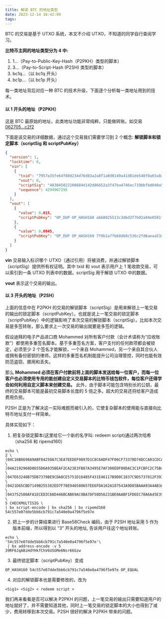 ```yaml
---
title: 解读 BTC 的地址类型
date: 2023-12-14 16:42:09
tags:
---
```


BTC 的交易是基于 UTXO 系统，本文不介绍 UTXO，不知道的同学自行查阅学习。

**比特币主网的地址类型分为 4 中:**

1. 1...（Pay-to-Public-Key-Hash（P2PKH）类型的脚本）
2. 3...（Pay-to-Script-Hash (P2SH) 类型的脚本）
3. bc1q...（以 bc1q 开头）
4. bc1p...（以 bc1p 开头）

每一类地址背后对应一种 BTC 的技术升级，下面逐个分析每一类地址用到的技术。

#### 以 1 开头的地址（P2PKH）

这是 BTC 最原始的地址，此类地址功能非常纯粹，只能做转账。如交易[062705...c2f2](https://www.blockchain.com/explorer/transactions/btc/0627052b6f28912f2703066a912ea577f2ce4da4caa5a5fbd8a57286c345c2f2)

下面是该交易的详细数据，通过这个交易我们需要学习到 2 个概念: **解锁脚本和锁定脚本（scriptSig 和 scriptPubKey）**

```json
{
  "version": 1,
  "locktime": 0,
  "vin": [
    {
      "txid": "7957a35fe64f80d234d76d83a2a8f1a0d8149a41d81de548f0a65a8a999f6f18",
      "vout": 0,
      "scriptSig": "483045022100884d142d86652a3f47ba4746ec719bbfbd040a570b1deccbb6498c75c4ae24cb02204b9f039ff08df09cbe9f6addac960298cad530a863ea8f53982c09db8f6e381301410484ecc0d46f1918b30928fa0e4ed99f16a0fb4fde0735e7ade8416ab9fe423cc5412336376789d172787ec3457eee41c04f4938de5cc17b4a10fa336a8d752adf",
      "sequence": 4294967295
    }
  ],
  "vout": [
    {
      "value": 0.015,
      "scriptPubKey": "OP_DUP OP_HASH160 ab68025513c3dbd2f7b92a94e0581f5d50f654e7 OP_EQUALVERIFY OP_CHECKSIG"
    },
    {
      "value": 0.0845,
      "scriptPubKey": "OP_DUP OP_HASH160 7f9b1a7fb68d60c536c2fd8aeaa53a8f3cc025a8 OP_EQUALVERIFY OP_CHECKSIG"
    }
  ]
}
```

**vin** 交易输入标识哪个 UTXO（通过引用）将被消费，并通过解锁脚本（scriptSig）提供所有权证明。其中 txid 和 vout 表示用户上 1 笔收款交易，可以索引到一条 UTXO 列表中的数据。scriptSig 用于解锁 UTXO 中的数据。

**vout** 表示这个交易的输出。

#### 以 3 开头的地址（P2SH）

上面的信息中在 P2PKH 的交易的解锁脚本（scriptSig）是用来解锁上一笔交易的输出的锁定脚本（scriptPubKey）。也就是说上一笔交易的锁定脚本（scriptPubKey）中的逻辑影响了本次交易的解锁脚本（scriptSig）。比如本次交易是多签转账，那么要求上一次交易的输出就要是多签的逻辑。

假设迪拜的电子产品进口商 Mohammed 对所有客户付款（会计术语称为“应收账款”）都使用多重签名脚本。基于多重签名方案，客户支付的任何款项都会被锁定，必须至少 2 个签名才能解锁，一个来自 Mohammed，另一个来自其合伙人或拥有备份密钥的律师。这样的多重签名机制能提升公司治理管控，同时也能有效防范盗窃、挪用和丢失。

那么 **Mohammed 必须在客户付款前将上面的脚本发送给每一位客户，而每一位客户也必须使用专用的能创建自定义交易脚本的比特币钱包软件，每位客户还得学会如何利用自定义脚本来创建交易。** 此外，由于脚本可能包含特别长的公钥，最终的交易脚本可能是最初交易脚本长度的 5 倍之多。超大的交易还将给客户造成费用负担。

P2SH 正是为了解决这一实际难题而被引入的，它使复杂脚本的使用能与直接向比特币地址支付一样简单。

具体实现如下：

1. 把复杂锁定脚本(这里给它一个新的名字叫: redeem script)通过两次哈希（sha256 和 ripemd160）

```shell
echo \
2 \
[04C16B8698A9ABF84250A7C3EA7EEDEF9897D1C8C6ADF47F06CF73370D74DCCA01CDCA79DCC5C395D7EEC6984D83F1F50C900A24DD47F569FD4193AF5DE762C587] \
[04A2192968D8655D6A935BEAF2CA23E3FB87A3495E7AF308EDF08DAC3C1FCBFC2C75B4B0F4D0B1B70CD2423657738C0C2B1D5CE65C97D78D0E34224858008E8B49] \
[047E63248B75DB7379BE9CDA8CE5751D16485F431E46117B9D0C1837C9D5737812F393DA7D4420D7E1A9162F0279CFC10F1E8E8F3020DECDBC3C0DD389D9977965] \
[0421D65CBD7149B255382ED7F78E946580657EE6FDA162A187543A9D85BAAA93A4AB3A8F044DADA618D087227440645ABE8A35DA8C5B73997AD343BE5C2AFD94A5] \
[043752580AFA1ECED3C68D446BCAB69AC0BA7DF50D56231BE0AABF1FDEEC78A6A45E394BA29A1EDF518C022DD618DA774D207D137AAB59E0B000EB7ED238F4D800] \
5 CHECKMULTISIG \
| bx script-encode | bx sha256 | bx ripemd160
54c557e07dde5bb6cb791c7a540e0a4796f5e97e
```

2. 把上一步的计算结果进行 Base58Check 编码，由于 P2SH 地址采用 5 作为版本前缀，所以得到以 “3” 开头的地址, 告诉用户往这个地址转账。

```shell
echo \
'54c557e07dde5bb6cb791c7a540e0a4796f5e97e'\
 | bx address-encode -v 5
39RF6JqABiHdYHkfChV6USGMe6Nsr66Gzw
```

3. 最终锁定脚本（scriptPubKey）变成
```shell
OP_HASH160 54c557e07dde5bb6cb791c7a540e0a4796f5e97e OP_EQUAL
```

4. 对应的解锁脚本也是需要修改的，改为
```shell
<Sig1> <Sig2> < redeem script >
```
 
我们再来看看是否可以解决 P2PKH 的问题，上一笔交易的输出只需要知道用户的地址就好了，并不需要知道其他，同时上一笔交易的锁定脚本的大小也得到了减少，费用转移到本次交易。P2SH 很好的解决 P2PKH 带来的问题。